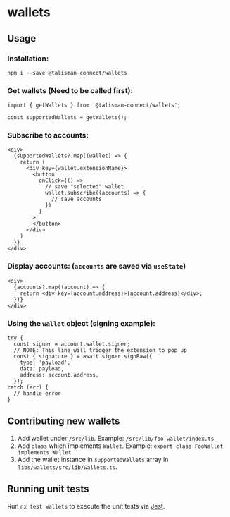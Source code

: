 # wallets

## Usage

### Installation:

```
npm i --save @talisman-connect/wallets
```

### Get wallets (Need to be called first):

```tsx
import { getWallets } from '@talisman-connect/wallets';

const supportedWallets = getWallets();
```

### Subscribe to accounts:

```tsx
<div>
  {supportedWallets?.map((wallet) => {
    return (
      <div key={wallet.extensionName}>
        <button
          onClick={() =>
            // save "selected" wallet
            wallet.subscribe((accounts) => {
              // save accounts
            })
          }
        >
        </button>
      </div>
    )
  }}
</div>
```

### Display accounts: (`accounts` are saved via `useState`)

```tsx
<div>
  {accounts?.map((account) => {
    return <div key={account.address}>{account.address}</div>;
  })}
</div>
```

### Using the `wallet` object (signing example):

```tsx
try {
  const signer = account.wallet.signer;
  // NOTE: This line will trigger the extension to pop up
  const { signature } = await signer.signRaw({
    type: 'payload',
    data: payload,
    address: account.address,
  });
catch (err) {
  // handle error
}
```

## Contributing new wallets

1. Add wallet under `/src/lib`.
   Example: `/src/lib/foo-wallet/index.ts`
2. Add `class` which implements `Wallet`.
   Example: `export class FooWallet implements Wallet`
3. Add the wallet instance in `supportedWallets` array in `libs/wallets/src/lib/wallets.ts`.

## Running unit tests

Run `nx test wallets` to execute the unit tests via [Jest](https://jestjs.io).
